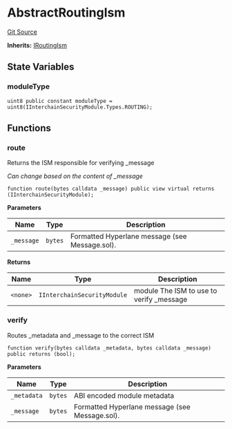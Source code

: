# AbstractRoutingIsm
[Git Source](https://github.com/hyperlane-xyz/hyperlane-monorepo/blob/60f321f452052881dce4e22999022e11fc117456/contracts/isms/routing/AbstractRoutingIsm.sol)

**Inherits:**
[IRoutingIsm](/contracts/interfaces/isms/IRoutingIsm.sol/interface.IRoutingIsm.md)


## State Variables
### moduleType

```solidity
uint8 public constant moduleType = uint8(IInterchainSecurityModule.Types.ROUTING);
```


## Functions
### route

Returns the ISM responsible for verifying _message

*Can change based on the content of _message*


```solidity
function route(bytes calldata _message) public view virtual returns (IInterchainSecurityModule);
```
**Parameters**

|Name|Type|Description|
|----|----|-----------|
|`_message`|`bytes`|Formatted Hyperlane message (see Message.sol).|

**Returns**

|Name|Type|Description|
|----|----|-----------|
|`<none>`|`IInterchainSecurityModule`|module The ISM to use to verify _message|


### verify

Routes _metadata and _message to the correct ISM


```solidity
function verify(bytes calldata _metadata, bytes calldata _message) public returns (bool);
```
**Parameters**

|Name|Type|Description|
|----|----|-----------|
|`_metadata`|`bytes`|ABI encoded module metadata|
|`_message`|`bytes`|Formatted Hyperlane message (see Message.sol).|


